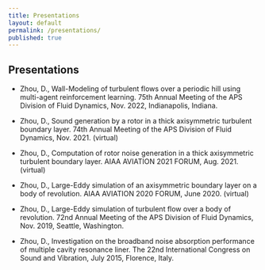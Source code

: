 ```yaml
---
title: Presentations
layout: default
permalink: /presentations/
published: true
---
```


## Presentations
* Zhou, D., Wall-Modeling of turbulent flows over a periodic hill using multi-agent reinforcement learning. 75th Annual Meeting of the APS Division of Fluid Dynamics, Nov. 2022, Indianapolis, Indiana.

* Zhou, D., Sound generation by a rotor in a thick axisymmetric turbulent boundary layer. 74th Annual Meeting of the APS Division of Fluid Dynamics, Nov. 2021. (virtual)

* Zhou, D., Computation of rotor noise generation in a thick axisymmetric turbulent boundary layer. AIAA AVIATION 2021 FORUM, Aug. 2021. (virtual)

* Zhou, D., Large-Eddy simulation of an axisymmetric boundary layer on a body of revolution. AIAA AVIATION 2020 FORUM, June 2020. (virtual)

* Zhou, D., Large-Eddy simulation of turbulent flow over a body of revolution. 72nd Annual Meeting of the APS Division of Fluid Dynamics, Nov. 2019, Seattle, Washington.

* Zhou, D., Investigation on the broadband noise absorption performance of multiple cavity resonance liner. The 22nd International Congress on Sound and Vibration, July 2015, Florence, Italy.
